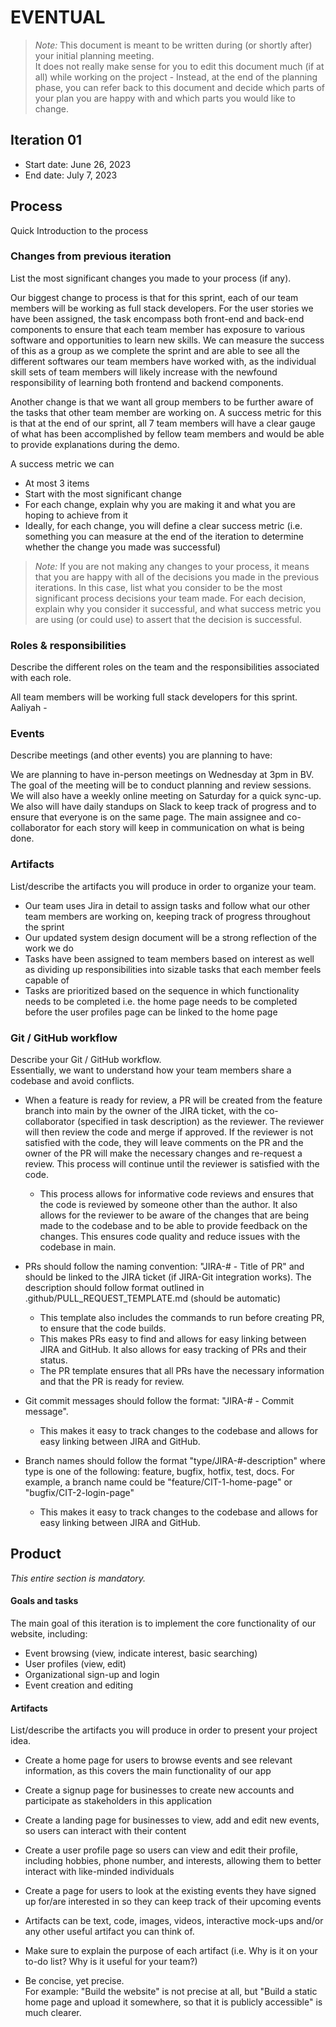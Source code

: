 # EVENTUAL

 > _Note:_ This document is meant to be written during (or shortly after) your initial planning meeting.     
 > It does not really make sense for you to edit this document much (if at all) while working on the project - Instead, at the end of the planning phase, you can refer back to this document and decide which parts of your plan you are happy with and which parts you would like to change.


## Iteration 01

 * Start date: June 26, 2023
 * End date: July 7, 2023

## Process

Quick Introduction to the process

### Changes from previous iteration

List the most significant changes you made to your process (if any).

Our biggest change to process is that for this sprint, each of our team members will be working as full stack developers. For the user stories we have been assigned, the task encompass both front-end and back-end components to ensure that each team member has exposure to various software and opportunities to learn new skills. We can measure the success of this as a group as we complete the sprint and are able to see all the different softwares our team members have worked with, as the individual skill sets of team members will likely increase with the newfound responsibility of learning both frontend and backend components. 

Another change is that we want all group members to be further aware of the tasks that other team member are working on. A success metric for this is that at the end of our sprint, all 7 team members will have a clear gauge of what has been accomplished by fellow team members and would be able to provide explanations during the demo. 

A success metric we can

 * At most 3 items
 * Start with the most significant change
 * For each change, explain why you are making it and what you are hoping to achieve from it
 * Ideally, for each change, you will define a clear success metric (i.e. something you can measure at the end of the iteration to determine whether the change you made was successful)

 > *Note:* If you are not making any changes to your process, it means that you are happy with all of the decisions you made in the previous iterations.
 > In this case, list what you consider to be the most significant process decisions your team made. For each decision, explain why you consider it successful, and what success metric you are using (or could use) to assert that the decision is successful.


### Roles & responsibilities

Describe the different roles on the team and the responsibilities associated with each role.

All team members will be working full stack developers for this sprint.
Aaliyah - 





### Events

Describe meetings (and other events) you are planning to have:

We are planning to have in-person meetings on Wednesday at 3pm in BV. The goal of the meeting will be to conduct planning and review sessions. We will also have a weekly online meeting on Saturday for a quick sync-up. We also will have daily standups on Slack to keep track of progress and to ensure that everyone is on the same page. The main assignee and  co-collaborator for each story will keep in communication on what is being done. 

### Artifacts

List/describe the artifacts you will produce in order to organize your team.       

* Our team uses Jira in detail to assign tasks and follow what our other team members are working on, keeping track of progress throughout the sprint
* Our updated system design document will be a strong reflection of the work we do
* Tasks have been assigned to team members based on interest as well as dividing up responsibilities into sizable tasks that each member feels capable of
* Tasks are prioritized based on the sequence in which functionality needs to be completed i.e. the home page needs to be completed before the user profiles page can be linked to the home page

  

### Git / GitHub workflow

Describe your Git / GitHub workflow.     
Essentially, we want to understand how your team members share a codebase and avoid conflicts.

 * When a feature is ready for review, a PR will be created from the feature branch into main by the owner of the JIRA ticket, with the co-collaborator (specified in task description) as the reviewer. The reviewer will then review the code and merge if approved. If the reviewer is not satisfied with the code, they will leave comments on the PR and the owner of the PR will make the necessary changes and re-request a review. This process will continue until the reviewer is satisfied with the code.
    * This process allows for informative code reviews and ensures that the code is reviewed by someone other than the author. It also allows for the reviewer to be aware of the changes that are being made to the codebase and to be able to provide feedback on the changes. This ensures code quality and reduce issues with the codebase in main.

 * PRs should follow the naming convention: "JIRA-# - Title of PR" and should be linked to the JIRA ticket (if JIRA-Git integration works). The description should follow format outlined in .github/PULL_REQUEST_TEMPLATE.md (should be automatic)
    * This template also includes the commands to run before creating PR, to ensure that the code builds.
    * This makes PRs easy to find and allows for easy linking between JIRA and GitHub. It also allows for easy tracking of PRs and their status.
    * The PR template ensures that all PRs have the necessary information and that the PR is ready for review.
 
 * Git commit messages should follow the format: "JIRA-# - Commit message".
    * This makes it easy to track changes to the codebase and allows for easy linking between JIRA and GitHub.

 * Branch names should follow the format "type/JIRA-#-description" where type is one of the following: feature, bugfix, hotfix, test, docs. For example, a branch name could be "feature/CIT-1-home-page" or "bugfix/CIT-2-login-page"
    * This makes it easy to track changes to the codebase and allows for easy linking between JIRA and GitHub.


## Product

_This entire section is mandatory._


#### Goals and tasks

The main goal of this iteration is to implement the core functionality of our website, including:

 * Event browsing (view, indicate interest, basic searching)
 * User profiles (view, edit)
 * Organizational sign-up and login
 * Event creation and editing

#### Artifacts

List/describe the artifacts you will produce in order to present your project idea.

* Create a home page for users to browse events and see relevant information, as this covers the main functionality of our app

* Create a signup page for businesses to create new accounts and participate as stakeholders in this application
    
* Create a landing page for businesses to view, add and edit new events, so users can interact with their content

* Create a user profile page so users can view and edit their profile, including hobbies, phone number, and interests, allowing them to better interact with like-minded individuals 

* Create a page for users to look at the existing events they have signed up for/are interested in so they can keep track of their upcoming events 




 * Artifacts can be text, code, images, videos, interactive mock-ups and/or any other useful artifact you can think of.
 * Make sure to explain the purpose of each artifact (i.e. Why is it on your to-do list? Why is it useful for your team?)
 * Be concise, yet precise.         
   For example: "Build the website" is not precise at all, but "Build a static home page and upload it somewhere, so that it is publicly accessible" is much clearer.


